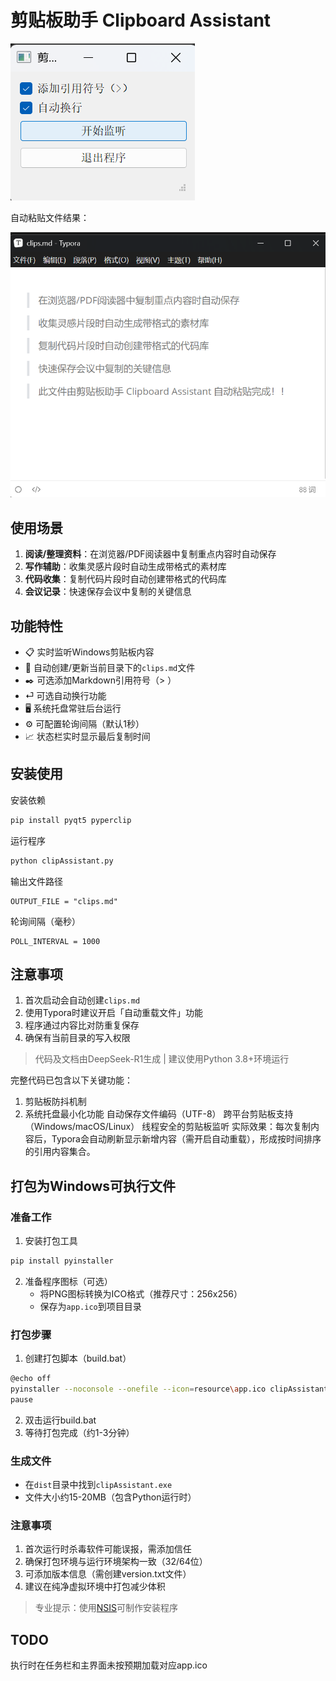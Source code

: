 # 剪贴板助手 Clipboard Assistant

![界面预览](resource\screenshot.png)

自动粘贴文件结果：

![结果预览](resource\clips.png)

## 使用场景
1. **阅读/整理资料**：在浏览器/PDF阅读器中复制重点内容时自动保存
2. **写作辅助**：收集灵感片段时自动生成带格式的素材库
3. **代码收集**：复制代码片段时自动创建带格式的代码库
4. **会议记录**：快速保存会议中复制的关键信息

## 功能特性
- 📋 实时监听Windows剪贴板内容
- 📁 自动创建/更新当前目录下的`clips.md`文件
- ✒️ 可选添加Markdown引用符号（> ）
- ⏎ 可选自动换行功能
- 🖥 系统托盘常驻后台运行
- ⚙️ 可配置轮询间隔（默认1秒）
- 📈 状态栏实时显示最后复制时间

## 安装使用

安装依赖

```bash
pip install pyqt5 pyperclip
```

运行程序

```python
python clipAssistant.py
```

输出文件路径

```
OUTPUT_FILE = "clips.md"
```

轮询间隔（毫秒）

```
POLL_INTERVAL = 1000
```



## 注意事项
1. 首次启动会自动创建`clips.md`
2. 使用Typora时建议开启「自动重载文件」功能
3. 程序通过内容比对防重复保存
4. 确保有当前目录的写入权限

> 代码及文档由DeepSeek-R1生成 | 建议使用Python 3.8+环境运行

完整代码已包含以下关键功能：

1. 剪贴板防抖机制
2. 系统托盘最小化功能
自动保存文件编码（UTF-8）
跨平台剪贴板支持（Windows/macOS/Linux）
线程安全的剪贴板监听
实际效果：每次复制内容后，Typora会自动刷新显示新增内容（需开启自动重载），形成按时间排序的引用内容集合。

## 打包为Windows可执行文件

### 准备工作
1. 安装打包工具
```bash
pip install pyinstaller
```

2. 准备程序图标（可选）
   - 将PNG图标转换为ICO格式（推荐尺寸：256x256）
   - 保存为`app.ico`到项目目录

### 打包步骤
1. 创建打包脚本（build.bat）
```bash
@echo off
pyinstaller --noconsole --onefile --icon=resource\app.ico clipAssistant.py
pause
```

2. 双击运行build.bat
3. 等待打包完成（约1-3分钟）

### 生成文件
- 在`dist`目录中找到`clipAssistant.exe`
- 文件大小约15-20MB（包含Python运行时）

### 注意事项
1. 首次运行时杀毒软件可能误报，需添加信任
2. 确保打包环境与运行环境架构一致（32/64位）
3. 可添加版本信息（需创建version.txt文件）
4. 建议在纯净虚拟环境中打包减少体积

> 专业提示：使用[NSIS](https://nsis.sourceforge.io)可制作安装程序

## TODO
执行时在任务栏和主界面未按预期加载对应app.ico